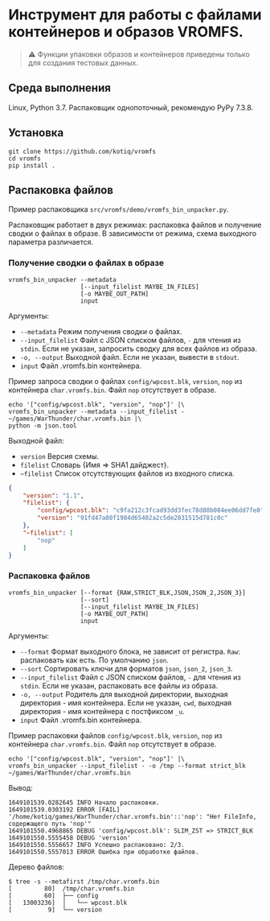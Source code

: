 # Инструмент для работы с файлами контейнеров и образов VROMFS.

> :warning: Функции упаковки образов и контейнеров приведены только для создания тестовых данных.

## Среда выполнения

Linux, Python 3.7. Распаковщик однопоточный, рекомендую PyPy 7.3.8.

## Установка

```shell
git clone https://github.com/kotiq/vromfs
cd vromfs 
pip install .
```

## Распаковка файлов

Пример распаковщика `src/vromfs/demo/vromfs_bin_unpacker.py`.

Распаковщик работает в двух режимах: распаковка файлов и получение сводки о файлах в образе. 
В зависимости от режима, схема выходного параметра различается.

### Получение сводки о файлах в образе

```shell
vromfs_bin_unpacker --metadata
                    [--input_filelist MAYBE_IN_FILES]
                    [-o MAYBE_OUT_PATH]
                    input
```

Аргументы:

- `--metadata` Режим получения сводки о файлах.
- `--input_filelist` Файл с JSON списком файлов, `-` для чтения из `stdin`. Если не указан, запросить сводку для всех 
файлов из образа.
- `-о, --output` Выходной файл. Если не указан, вывести в `stdout`.
- `input` Файл .vromfs.bin контейнера.

Пример запроса сводки о файлах `config/wpcost.blk`, `version`, `nop` из контейнера `char.vromfs.bin`. 
Файл `nop` отсутствует в образе.

```shell
echo '["config/wpcost.blk", "version", "nop"]' |\
vromfs_bin_unpacker --metadata --input_filelist - ~/games/WarThunder/char.vromfs.bin |\
python -m json.tool
```

Выходной файл:

- `version` Версия схемы.
- `filelist` Словарь {Имя => SHA1 дайджест}.
- `~filelist` Список отсутствующих файлов из входного списка.

```json
{
    "version": "1.1",
    "filelist": {
        "config/wpcost.blk": "c9fa212c3fcad93dd3fec78d80b084ee06dd7fe0",
        "version": "91fd47a80f1984d65402a2c5de2031515d781c0c"
    },
    "~filelist": [
        "nop"
    ]
}
```

### Распаковка файлов

```shell
vromfs_bin_unpacker [--format {RAW,STRICT_BLK,JSON,JSON_2,JSON_3}]
                    [--sort]
                    [--input_filelist MAYBE_IN_FILES]
                    [-o MAYBE_OUT_PATH]
                    input
```

Аргументы:

- `--format` Формат выходного блока, не зависит от регистра. `Raw`: распаковать как есть. По умолчанию `json`.
- `--sort` Сортировать ключи для форматов `json`, `json_2`, `json_3`.
- `--input_filelist` Файл с JSON списком файлов, `-` для чтения из `stdin`. Если не указан, распаковать все файлы из 
образа.
- `-o, --output` Родитель для выходной директории, выходная директория - имя контейнера. Если не указан, `cwd`, 
выходная директория - имя контейнера с постфиксом `_u`.
- `input` Файл .vromfs.bin контейнера.

Пример распаковки файлов `config/wpcost.blk`, `version`, `nop` из контейнера `char.vromfs.bin`.
Файл `nop` отсутствует в образе.

```shell
echo '["config/wpcost.blk", "version", "nop"]' |\
vromfs_bin_unpacker --input_filelist - -o /tmp --format strict_blk ~/games/WarThunder/char.vromfs.bin
```

Вывод:

```
1649101539.0282645 INFO Начало распаковки.
1649101539.0303192 ERROR [FAIL] '/home/kotiq/games/WarThunder/char.vromfs.bin'::'nop': "Нет FileInfo, содержащего путь 'nop'"
1649101550.4968865 DEBUG 'config/wpcost.blk': SLIM_ZST => STRICT_BLK
1649101550.5555458 DEBUG 'version'
1649101550.5556657 INFO Успешно распаковано: 2/3.
1649101550.5557013 ERROR Ошибка при обработке файлов.
```

Дерево файлов:

```
$ tree -s --metafirst /tmp/char.vromfs.bin
[         80]  /tmp/char.vromfs.bin
[         60]  ├── config
[   13003236]  │   └── wpcost.blk
[          9]  └── version
```
